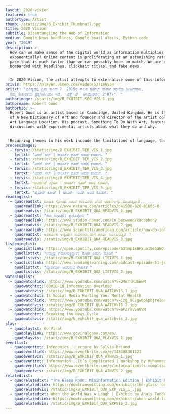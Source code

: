 ```yaml
---
layout: 2020-vision
featured: true
authortype: Artist
thumb: /static/img/B_Exhibit_Thumbnail.jpg
title: 2020 Vision
subtitle: Disentangling the Web of Information
medium: Google News headlines, Google email alerts, Python code
year: "2019"
description: >-
  How can we make sense of the digital world as information multiplies
  exponentially? Online content is proliferating at an astonishing rate, at a
  pace that is much faster than we can possibly hope to match. We are constantly
  bombarded with headlines, clickbait titles, and fake news. 


  In 2020 Vision, the artist attempts to externalise some of this information using animations of various headlines, which reflect back a sense of anxiety as we are bombarded with questions, some trivial and some vitally important. These animations grow on the screen like a virus in a Petri dish before gradually receding again. 
privis: https://player.vimeo.com/video/537188834
pritxt: "ಭವಿಷ್ಯದಲ್ಲಿ ಏನು ಕಾದಿದೆ ?  2019ರ ಸಾಲಿನ ಗೂಗಲ್‌ ವಾರ್ತಾ ಸರಣಿಯ ಶೀರ್ಷಿಕೆಗಳು,
  ನಮ್ಮ ಕಾತುರತೆಯ ಪ್ರಶ್ನೆಗಳಾಗಿಯೇ ಇವೆ.  ಟೆಕ್ಸ್ ಟ್‌  ಆನಿಮೇಶನ್‌, 2'07\". "
authorimage: /static/img/B_EXHIBIT_SEC_VIS_1.jpg
authorname: Robert Good
authorbio: >-
  Robert Good is an artist based in Cambridge, United Kingdom. He is the editor
  of A New Dictionary of Art and founder and director of the artist collective
  Art Language Location. His podcast, Something To Do With Art, features
  discussions with experimental artists about what they do and why.


  Recurring themes in his work include the limitations of language, the problems of knowledge, and the transition from analogue to digital. He has an ongoing interest in the astronomical sublime. His previous works include 3000 definitions of “Art” for A New Dictionary of Art and 13,000 news headlines for BREAKING. Future projects include Dr Good Investigates... What Is Reality? at Science Gallery Rotterdam in November 2020, and Bookworks at UWE, Bristol in 2021.
processimages:
  - tervis: /static/img/B_EXHIBIT_TER_VIS_1.jpg
    tertxt: "ವಿಶನ್‌ ಸೆಲ್‌ | ರಾಬರ್ಟ್‌ ಗೂಡ್‌ ಅವರ ಕೊಡುಗೆ. "
  - tervis: /static/img/B_EXHIBIT_TER_VIS_2.jpg
    tertxt: "ವಿಶನ್‌ ಸೆಲ್‌ | ರಾಬರ್ಟ್‌ ಗೂಡ್‌ ಅವರ ಕೊಡುಗೆ. "
  - tervis: /static/img/B_EXHIBIT_TER_VIS_3.jpg
    tertxt: "ವಿಶನ್‌ ಸೆಲ್‌ | ರಾಬರ್ಟ್‌ ಗೂಡ್‌ ಅವರ ಕೊಡುಗೆ. "
  - tervis: /static/img/B_EXHIBIT_TER_VIS_4.jpg
    tertxt: ಇಂಟರ್ನೆಟ್‌ ಸ್ಕೀಮಾ | ರಾಬರ್ಟ್‌ ಗೂಡ್‌ ಅವರ ಕೊಡುಗೆ.
  - tervis: /static/img/B_EXHIBIT_TER_VIS_5.jpg
    tertxt: "ಪೈಥಾನ್‌ ಕೋಡ್‌ | ರಾಬರ್ಟ್‌ ಗೂಡ್‌ ಅವರ ಕೊಡುಗೆ. "
readinglist:
  - quadreadtxt: ಮಾಹಿತಿ ಸ್ಫೋಟದ ನಡುವೆ ಕಲಾವಿದರು ಹೊಸ ಚಿಂತನೆಗಳನ್ನು ಮಾಡುತ್ತಿದ್ದಾರೆ.
    quadreadlink: https://www.nature.com/articles/d41586-020-01605-0
    quadreadvis: /static/img/B_EXHIBIT_QUA_READVIS_1.jpg
  - quadreadtxt: "ಕಲಾ ಸಂರಚನೆ: ಕ್ಯಾಕೊಫೋನಿ "
    quadreadlink: https://www.studio-nomad.com/in_between/cacophony
    quadreadvis: /static/img/B_EXHIBIT_QUA_READVIS_2.jpg
  - quadreadlink: https://www.scientificamerican.com/article/how-do-internet-search-en/
    quadreadtxt: ಅಂತರ್ಜಾಲ ಅನ್ವೇಷಣ ಸಾಧನಗಳು ಹೇಗೆ ಕಾರ್ಯ ನಿರ್ವಹಿಸುತ್ತವೆ ?
    quadreadvis: /static/img/B_EXHIBIT_QUA_READVIS_3.jpg
listeninglist:
  - quadlistlink: https://open.spotify.com/episode/63tmp1kBFxuo1Se5aEQ7hn
    quadlisttxt: "ನಿಮ್ಮನ್ನು ಗಮನಿಸುತ್ತಿದ್ದಾರೆ: ರೋಗ ಪಿಡುಗು ಹೂಡಿಕೆ "
    quadlistvis: /static/img/B_EXHIBIT_QUA_LISTVIS_1.jpg
  - quadlistlink: https://www.leadinglearning.com/podcast-episode-51-jonah-berger/
    quadlisttxt: "ವ್ಯಾಪಕವಾಗಿ ಆವರಿಸುವ ಕೌತುಕತೆ "
    quadlistvis: /static/img/B_EXHIBIT_QUA_LISTVIS_2.jpg
watchinglist:
  - quadwatchlink: https://www.youtube.com/watch?v=Q4mTlRUbWwM
    quadwatchtxt: COVID-19 Information Overload
    quadwatchvis: /static/img/B_EXHIBIT_QUA_WATCHVIS_1.jpg
  - quadwatchtxt: Is Social Media Hurting Your Mental Health
    quadwatchlink: https://www.youtube.com/watch?v=Czg_9C7gw0o&pbjreload=101
    quadwatchvis: /static/img/B_EXHIBIT_QUA_WATCHVIS_2.jpg
  - quadwatchlink: https://www.youtube.com/watch?v=aPZrxvSn8VM
    quadwatchtxt: Breaking the News Cycle
    quadwatchvis: /static/img/b_exhibit_qua_watchvis_3.jpg
play:
  - quadplaytxt: Go Viral
    quadplaylink: https://www.goviralgame.com/en/
    quadplayvis: /static/img/B_EXHIBIT_QUA_PLAYVIS_1.jpg
eventlist:
  - quadeventtxt: Infodemics | Lecture by Sylvie Briand
    quadeventlink: https://www.eventbrite.com/e/148308301121
    quadeventvis: /static/img/B_EXHIBIT_QUA_ATNVIS_1.jpg
  - quadeventtxt: Information...It’s Complicated | Workshop by Muhammad Radwan
    quadeventlink: https://www.eventbrite.com/e/informationits-complicated-workshop-registration-145818873175
    quadeventvis: /static/img/B_EXHIBIT_QUA_ATNVIS_2.jpg
relatedlist:
  - quadrelatedtxt: "The Glass Room: Misinformation Edition | Exhibit by Tactical Tech "
    quadrelatedlink: https://nowtransmitting.com/exhibits/the-glass-room/
    quadrelatedvis: /static/img/B_EXHIBIT_QUA_EXP_VIS_1_.jpg
  - quadrelatedtxt: When the World Was A Laugh | Exhibit by Anais Tondeur
    quadrelatedlink: https://nowtransmitting.com/exhibits/when-world-laugh/
    quadrelatedvis: /static/img/B_EXHIBIT_QUA_EXPVIS_2.jpg
---
```

